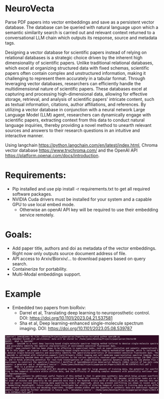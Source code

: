 # NeuroVecta
Parse PDF papers into vector embeddings and save as a persistent vector database. The database can be queried with natural language upon which a semantic similarity search is carried out and relevant context returned to a conversational LLM chain which outputs its response, source and metadata tags.   

Designing a vector database for scientific papers instead of relying on relational databases is a strategic choice driven by the inherent high dimensionality of scientific papers. Unlike traditional relational databases, which excel at organizing structured data with fixed schemas, scientific papers often contain complex and unstructured information, making it challenging to represent them accurately in a tabular format. Through leveraging vector databases, researchers can efficiently handle the multidimensional nature of scientific papers. These databases excel at capturing and processing high-dimensional data, allowing for effective storage, retrieval, and analysis of scientific papers' intricate content, such as textual information, citations, author affiliations, and references. By utilizing a vector database in conjunction with a neural network Large Language Model (LLM) agent, researchers can dynamically engage with scientific papers, extracting context from this data to conduct natural language inquiries, thereby providing a novel method to unearth relevant sources and answers to their research questions in an intuitive and interactive manner.


Using langchain https://python.langchain.com/en/latest/index.html, Chroma vector database https://www.trychroma.com/ and the OpenAI API https://platform.openai.com/docs/introduction. 

# Requirements:
* Pip installed and use pip install -r requirements.txt to get all required software packages. 
* NVIDIA Cuda drivers must be installed for your system and a capable GPU to use local embed mode. 
  + Otherwise an openAI API key will be required to use their embedding service remotely. 

# Goals:
* Add paper title, authors and doi as metadata of the vector embeddings. Right now only outputs source document address of file. 
* API access to Arxiv/Biorxiv/... to download papers based on query search. 
* Containerize for portability.
* Multi-Modal embeddings support. 

# Example
* Embedded two papers from bioRxiv:
  + Darrel et al, Translating deep learning to neuroprosthetic control. DOI: https://doi.org/10.1101/2023.04.21.537581
  + Sha et al, Deep learning-enhanced single-molecule spectrum imaging. DOI: https://doi.org/10.1101/2023.05.08.539787

![Example of conversational queries and response](https://github.com/J-Burgess/PaperParser/blob/main/Markdown_Journal/figures/screenshotB.png?raw=true)
